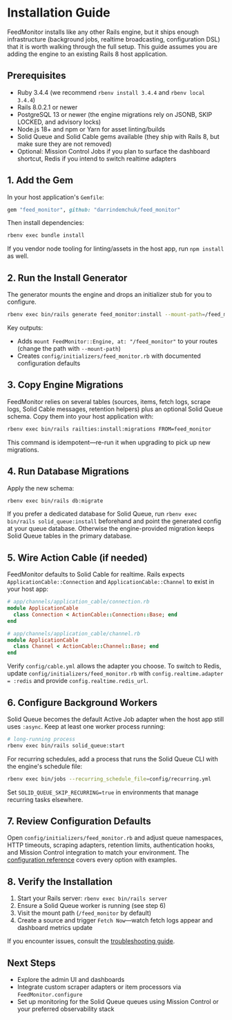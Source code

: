 # Installation Guide

FeedMonitor installs like any other Rails engine, but it ships enough infrastructure (background jobs, realtime broadcasting, configuration DSL) that it is worth walking through the full setup. This guide assumes you are adding the engine to an existing Rails 8 host application.

## Prerequisites

- Ruby 3.4.4 (we recommend `rbenv install 3.4.4` and `rbenv local 3.4.4`)
- Rails 8.0.2.1 or newer
- PostgreSQL 13 or newer (the engine migrations rely on JSONB, SKIP LOCKED, and advisory locks)
- Node.js 18+ and npm or Yarn for asset linting/builds
- Solid Queue and Solid Cable gems available (they ship with Rails 8, but make sure they are not removed)
- Optional: Mission Control Jobs if you plan to surface the dashboard shortcut, Redis if you intend to switch realtime adapters

## 1. Add the Gem

In your host application's `Gemfile`:

```ruby
gem "feed_monitor", github: "darrindemchuk/feed_monitor"
```

Then install dependencies:

```bash
rbenv exec bundle install
```

If you vendor node tooling for linting/assets in the host app, run `npm install` as well.

## 2. Run the Install Generator

The generator mounts the engine and drops an initializer stub for you to configure.

```bash
rbenv exec bin/rails generate feed_monitor:install --mount-path=/feed_monitor
```

Key outputs:

- Adds `mount FeedMonitor::Engine, at: "/feed_monitor"` to your routes (change the path with `--mount-path`)
- Creates `config/initializers/feed_monitor.rb` with documented configuration defaults

## 3. Copy Engine Migrations

FeedMonitor relies on several tables (sources, items, fetch logs, scrape logs, Solid Cable messages, retention helpers) plus an optional Solid Queue schema. Copy them into your host application with:

```bash
rbenv exec bin/rails railties:install:migrations FROM=feed_monitor
```

This command is idempotent—re-run it when upgrading to pick up new migrations.

## 4. Run Database Migrations

Apply the new schema:

```bash
rbenv exec bin/rails db:migrate
```

If you prefer a dedicated database for Solid Queue, run `rbenv exec bin/rails solid_queue:install` beforehand and point the generated config at your queue database. Otherwise the engine-provided migration keeps Solid Queue tables in the primary database.

## 5. Wire Action Cable (if needed)

FeedMonitor defaults to Solid Cable for realtime. Rails expects `ApplicationCable::Connection` and `ApplicationCable::Channel` to exist in your host app:

```ruby
# app/channels/application_cable/connection.rb
module ApplicationCable
  class Connection < ActionCable::Connection::Base; end
end

# app/channels/application_cable/channel.rb
module ApplicationCable
  class Channel < ActionCable::Channel::Base; end
end
```

Verify `config/cable.yml` allows the adapter you choose. To switch to Redis, update `config/initializers/feed_monitor.rb` with `config.realtime.adapter = :redis` and provide `config.realtime.redis_url`.

## 6. Configure Background Workers

Solid Queue becomes the default Active Job adapter when the host app still uses `:async`. Keep at least one worker process running:

```bash
# long-running process
rbenv exec bin/rails solid_queue:start
```

For recurring schedules, add a process that runs the Solid Queue CLI with the engine's schedule file:

```bash
rbenv exec bin/jobs --recurring_schedule_file=config/recurring.yml
```

Set `SOLID_QUEUE_SKIP_RECURRING=true` in environments that manage recurring tasks elsewhere.

## 7. Review Configuration Defaults

Open `config/initializers/feed_monitor.rb` and adjust queue namespaces, HTTP timeouts, scraping adapters, retention limits, authentication hooks, and Mission Control integration to match your environment. The [configuration reference](configuration.md) covers every option with examples.

## 8. Verify the Installation

1. Start your Rails server: `rbenv exec bin/rails server`
2. Ensure a Solid Queue worker is running (see step 6)
3. Visit the mount path (`/feed_monitor` by default)
4. Create a source and trigger `Fetch Now`—watch fetch logs appear and dashboard metrics update

If you encounter issues, consult the [troubleshooting guide](troubleshooting.md).

## Next Steps

- Explore the admin UI and dashboards
- Integrate custom scraper adapters or item processors via `FeedMonitor.configure`
- Set up monitoring for the Solid Queue queues using Mission Control or your preferred observability stack

